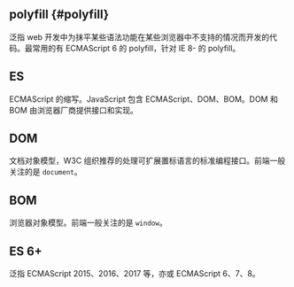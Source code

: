 ## polyfill {#polyfill}

泛指 web 开发中为抹平某些语法功能在某些浏览器中不支持的情况而开发的代码。最常用的有 ECMAScript 6 的 polyfill，针对 IE 8- 的 polyfill。

## ES

ECMAScript 的缩写。JavaScript 包含 ECMAScript、DOM、BOM。DOM 和 BOM 由浏览器厂商提供接口和实现。

## DOM

文档对象模型，W3C 组织推荐的处理可扩展置标语言的标准编程接口。前端一般关注的是 `document`。

## BOM

浏览器对象模型。前端一般关注的是 `window`。

## ES 6+

泛指 ECMAScript 2015、2016、2017 等，亦或 ECMAScript 6、7、8。

